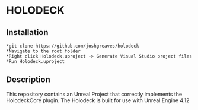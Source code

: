# HOLODECK #

Installation
------------
	*git clone https://github.com/joshgreaves/holodeck
	*Navigate to the root folder
	*Right click Holodeck.uproject -> Generate Visual Studio project files
	*Run Holodeck.uproject


Description
-----------
This repository contains an Unreal Project that correctly implements the HolodeckCore plugin.
The Holodeck is built for use with Unreal Engine 4.12